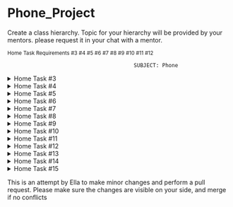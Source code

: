 # Phone_Project
Create a class hierarchy. Topic for your hierarchy will be provided by your mentors.
please request it in your chat with a mentor.

<sup>Home Task Requirements #3 #4 #5 #6 #7 #8 #9 #10 #11 #12 </sup>


                                            SUBJECT: Phone

<details>

<summary>Home Task #3</summary>

### Requirements for Home task #3

| **Requirements**  | **Implementation** |
| -- | ------------- |
| Create at least 10 classes | Created different types of phone brands  |
| All classes must contain properties | Each phone brand contains unique feature  |
| Create at least 10 classes | Created different types of phone brands  |
| At least 5 private properties | Each phone brand has private variables ex: phoneMotto for brand slogan  |
| All private variable must have getters and setter methods | All classes contain getters and setters methods  |
| All classes should have at least one custom constructor | Constructors for each class call different variables  |

Create separate class with main() which will instantiate objects of implemented classes.

</details>

<details>

<summary>Home Task #4</summary>

### Requirements for Home task #4

| **Requirements**  | **Implementation** |
| -- | ------------- |
| Use polymorphism with at least one abstract class | Apple class with Phone class multiple methods  |
| Create and override at least one abstract method | method showFeature() is abstract and overrides on Samsung  |
| Use protected modifier at least 5 | Phone class uses 5 protected modifiers in its variables  |
| Override methods from class Object (toString(), hashcode(), equals()) for at least 3 classes from the hierarchy. | Classes Samsung, Xiaomi, Motorola uses the toString() to override a method |

</details>

<details>

<summary>Home Task #5</summary>

### Requirements for Home task #5

| **Requirements**  | **Implementation** |
| -- | ------------- |
| Add 5 interfaces to the existing hierarchy | apple, lg, nokia, sony, & phone classes  |
| Use polymorphism with the abstract class and interface from the hierarchy. | connectToWifi() -> Apple -> Phone -> interfaces.com.solvd.laba.Connectivity  |
| Create final class, method, variable | Xiaomi class  |
| Create a static block, method, variable | Huawei class |

</details>

<details>

<summary>Home Task #6</summary>

### Requirements for Home task #6

| **Requirements**  | **Implementation** |
| -- | ------------- |
| Create 5 custom exceptions | Created a PhoneExceptions class with 5 custom exceptions under exceptions package  |
| Handle exceptions in 2 ways | <ul><li>1. InputSelectionException is handle by try catch block in BrandSelection for user input</li><li>2. ModelNotFoundException is handle by throws keyword on Phone class</li></ul> |
| Use try-catch with resources | Used the InputSelectionException and try-with-resources to end program  |
| Log messages to the console, file | Used LOGGER.info.severe.warning to prompt multiple statements |

</details>

<details>

<summary>Home Task #7</summary>

### Requirements for Home task #7

| **Requirements**  | **Implementation** |
| -- | ------------- |
| Add 5 collections to the hierarchy | <ul><li>Created a class PhoneCollections and used it to prompt the different child classes phone specs</li><li>Map,List and Set collections used for Apple, LG, Sony</li></ul>  |
| Use polymorphism with the abstract class and interface from the hierarchy | connectToWifi() -> Apple -> Phone -> interfaces.com.solvd.laba.Connectivity  |
| Create custom implementation of LinkedList with generic and use it in your project | Added the generic class CustomLinkedList and use it to implement a LinkedList in the com.solvd.laba.PhoneMenu class  |

</details>


<details>

<summary>Home Task #8</summary>

### Requirements for Home task #8

| **Requirements**  | **Implementation** |
| -- | ------------- |
| Move all projects to Maven | moved project into maven repository  |
| Build jar file and deploy to the local repository | SNAPSHOT.jar file in the target folder  |
| Add and use 2 Plugins | Added log4j-core & log4j-api and then commons-lang3 & commons-io  |
| Run mvn for different phases from the Maven lifecycle. Check the result. | Used clean, validate and deploy |

</details>

<details>

<summary>Home Task #9</summary>

### Requirements for Home task #9

| **Requirements**  | **Implementation** |
| -- | ------------- |
| Read text from the file and calculate the numbers of the unique words | Created a text file phone_Information.txt |
| Write the result to the file | Output file is called phone_colors_unique_words.txt  |
| com.solvd.laba.Main requirement is: using StringUtils and FileUtils to implement it with minimum lines of code | <ul><li>com.solvd.laba.UniqueWordCounter StringUtils and FileUtils</li><li>StringUtils is used to split the content of the input file into wordsli><li>FileUtils to read the input file contents into a string & write number of unique words in a file</li></ul>
|

</details>

<details>

<summary>Home Task #10</summary>

### Requirements for Home task #10

| **Requirements**  | **Implementation** |
| -- | ------------- |
| Use at least 5 lambda functions from the java.util.function package | <ul><li>Used Consumer in the PhoneProcessor</li><li>Used Function in the PhoneNameConverter class</li><li>Used Predicate in the BandFilter class</li><li>Used Supplier in the PhoneNumberGenerator</li></ul> |
| Create 3 custom Lambda functions with generics | <ul><li>CustomLambdaSupplier -> CustomLambdaPhoneCarrier</li><li>CustomLambdaPredicate -> CustomLambdaOrigin</li></ul>|
| Create 5 complex Enums(with fields, methods, blocks | <ul><li>Created 3 complex Enums with field variables, methods and block</li><li>CameraTypeEnum, DisplayTypeEnum, PhoneColorEnum</li></ul> |

</details>

<details>

<summary>Home Task #11</summary>

### Requirements for Home task #11

| **Requirements**  | **Implementation** |
| -- | ------------- |
| Add 7 collection streaming in the hierarchy with terminal and non-terminal operations | <ul><li>Package Stream added it contains 7 classes with terminal and non-terminal operations to used in the program</li><li>Terminal Operation: collect, count, anyMatch, findAny</li><li>Non-Terminal Operations: filter, map, sorted</li></ul> |
| Handle exceptions in 2 ways | <ul><li>1. InputSelectionException is handle by try catch block in BrandSelection for user input</li><li>2. ModelNotFoundException is handle by throws keyword on Phone class</li></ul> |
| Using reflection extract information(modifiers, return types, parameters, etc) about fields, constructors, methods. Create object and call method using the only reflection | Created a reflection class PhoneReflection to extract information from constructors fields and methods from Samsung class  |
| Log messages to the console, file | Used LOGGER.info.severe.warning to prompt multiple statements |

</details>

<details>

<summary>Home Task #12</summary>

### Requirements for Home task #12

| **Requirements**  | **Implementation** |
| -- | ------------- |
| Create 2 Threads using Runnable and Thread | Package thread 2 threads PhoneThread and PhoneRunnable to implement threads |
| Create Connection Pool. Use collection from java.util.concurrent package. Connection class may be mocked. The pool should be threadsafe and lazy initialized. | ConnectionPool has a size of 5 and uses singlenton thread |
| Initialize Connection Pool object of size 5. Load Connection Pool using single threads and Java Thread Pool (7 threads in total) | Connection class and also created the DemoConnectionPool class to demonstrate usage |
| 5 threads should be able to get the connection. 2 Threads should wait for the next available connection. The program should wait as well | Connection class and also created the DemoConnectionPool class to demonstrate usage |
| Implement previous point but with interfaces Future and CompletableStage | ConnectionPool class as well as DemoConnectionPool class implement all three tasks on Connection pool, refer to comments in both classes |

</details>


<details>

<summary>Home Task #13</summary>

### Requirements for Home task #13

| **Requirements**  | **Implementation** |
| -- | ------------- |
| Build hierarchy for Schema from the below course | DAO and Model hierarchy classes have been created |
| Create DAO classes with necessary interfaces, abstract classes, and Generics.  DAO should be scalable and flexible to support another framework and another database as well. All CRUD operations should be supported using JDBC. Use connection pool from the below block | dao, model, and services packages; dao contains jdbc package with DAO implementaion class with a generic DAO interface, model package contains all Model classes, and services contains implementations package has well has Generic Services |
| Implement Service layer with necessary abstraction to be able to switch between databases and frameworks | Service package -> Generic Services interface & implementation package with Services for classes. |

</details>


<details>

<summary>Home Task #14</summary>

### Requirements for Home task #14

| **Requirements**  | **Implementation** |
| -- | ------------- |
| Create one XML file and XSD schema for at least 5 classes from the below hierarchy | Added XML and XSD under Resources package with 5 classes from CRUD assignment |
| Validate XML file using XSD schema and assigned parser | Implementation here |
| Parse XML file using one of the parsers from the title | Implementation here |

</details>


<details>

<summary>Home Task #15</summary>

### Requirements for Home task #15

| **Requirements**  | **Implementation** |
| -- | ------------- |
| Add JAXB annotations to the hierarchy. Date, List, and complex objects should be covered | Implementation here |
| Parse XML using JAXB | Implementation here |

</details>

This is an attempt by Ella to make minor changes and perform a pull 
request. Please make sure the changes are visible on your side, and merge 
if no conflicts

